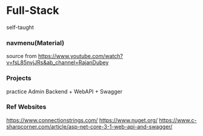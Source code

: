 # Full-Stack
self-taught

### navmenu(Material)
source from https://www.youtube.com/watch?v=fsL85nyjJRs&ab_channel=RajanDubey

### Projects
practice Admin Backend + WebAPI + Swagger 

### Ref Websites 
https://www.connectionstrings.com/ 
https://www.nuget.org/ 
https://www.c-sharpcorner.com/article/asp-net-core-3-1-web-api-and-swagger/ 
